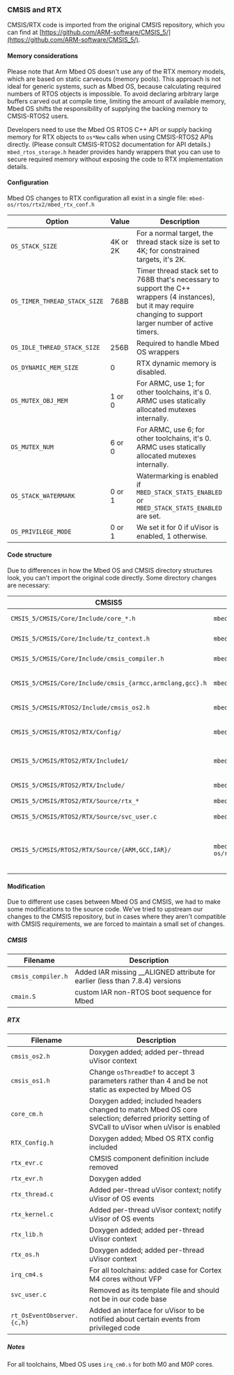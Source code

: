 ### CMSIS and RTX

CMSIS/RTX code is imported from the original CMSIS repository, which you can find at [https://github.com/ARM-software/CMSIS_5/](https://github.com/ARM-software/CMSIS_5/).

#### Memory considerations

Please note that Arm Mbed OS doesn't use any of the RTX memory models, which are based on static carveouts (memory pools). This approach is not ideal for generic systems, such as Mbed OS, because calculating required numbers of RTOS objects is impossible. To avoid declaring arbitrary large buffers carved out at compile time, limiting the amount of available memory, Mbed OS shifts the responsibility of supplying the backing memory to CMSIS-RTOS2 users.

Developers need to use the Mbed OS RTOS C++ API or supply backing memory for RTX objects to `os*New` calls when using CMSIS-RTOS2 APIs directly. (Please consult CMSIS-RTOS2 documentation for API details.) `mbed_rtos_storage.h` header provides handy wrappers that you can use to secure required memory without exposing the code to RTX implementation details.

#### Configuration

Mbed OS changes to RTX configuration all exist in a single file: `mbed-os/rtos/rtx2/mbed_rtx_conf.h`

Option | Value | Description |
-------|-------|-------------|
`OS_STACK_SIZE` | 4K or 2K | For a normal target, the thread stack size is set to 4K; for constrained targets, it's 2K. |
`OS_TIMER_THREAD_STACK_SIZE` | 768B | Timer thread stack set to 768B that's necessary to support the C++ wrappers (4 instances), but it may require changing to support larger number of active timers. |
`OS_IDLE_THREAD_STACK_SIZE` | 256B | Required to handle Mbed OS wrappers |
`OS_DYNAMIC_MEM_SIZE` | 0 | RTX dynamic memory is disabled. |
`OS_MUTEX_OBJ_MEM` | 1 or 0 | For ARMC, use 1; for other toolchains, it's 0. ARMC uses statically allocated mutexes internally. |
`OS_MUTEX_NUM` | 6 or 0 | For ARMC, use 6; for other toolchains, it's 0. ARMC uses statically allocated mutexes internally. |
`OS_STACK_WATERMARK` | 0 or 1 | Watermarking is enabled if `MBED_STACK_STATS_ENABLED` or `MBED_STACK_STATS_ENABLED` are set. |
`OS_PRIVILEGE_MODE` | 0 or 1 | We set it for 0 if uVisor is enabled, 1 otherwise. |

#### Code structure

Due to differences in how the Mbed OS and CMSIS directory structures look, you can't import the original code directly. Some directory changes are necessary:

CMSIS5 | Mbed OS | Explanation |
-------|---------|-------------|
`CMSIS_5/CMSIS/Core/Include/core_*.h` | `mbed-os/cmsis/` | Core specific code |
`CMSIS_5/CMSIS/Core/Include/tz_context.h` | `mbed-os/cmsis/` | TrustZone code |
`CMSIS_5/CMSIS/Core/Include/cmsis_compiler.h` | `mbed-os/cmsis/` | Toolchain generic code |
`CMSIS_5/CMSIS/Core/Include/cmsis_{armcc,armclang,gcc}.h` | `mbed-os/cmsis/TOOLCHAIN_{ARM,GCC}/` | Toolchain specific code |
`CMSIS_5/CMSIS/RTOS2/Include/cmsis_os2.h` | `mbed-os/rtos/rtx2/TARGET_CORTEX_M/` | RTX main header |
`CMSIS_5/CMSIS/RTOS2/RTX/Config/` | `mbed-os/rtos/rtx2/TARGET_CORTEX_M/` | RTX configuration files |
`CMSIS_5/CMSIS/RTOS2/RTX/Include1/` | `mbed-os/rtos/rtx/` | RTOS1 compatibility layer |
`CMSIS_5/CMSIS/RTOS2/RTX/Include/` | `mbed-os/rtos/rtx2/TARGET_CORTEX_M/` | RTX definitions |
`CMSIS_5/CMSIS/RTOS2/RTX/Source/rtx_*` | `mbed-os/rtos/rtx2/TARGET_CORTEX_M/` | RTX sources |
`CMSIS_5/CMSIS/RTOS2/RTX/Source/svc_user.c` | `mbed-os/rtos/rtx2/TARGET_CORTEX_M/` | RTX SVC user table |
`CMSIS_5/CMSIS/RTOS2/RTX/Source/{ARM,GCC,IAR}/` | `mbed-os/rtos/rtx2/TARGET_CORTEX_M/TARGET_{M0,M0P,M3,RTOS_M4_M7}/TOOLCHAIN_{ARM,GCC,IAR}` | Toolchain and core specific exception handlers |

#### Modification

Due to different use cases between Mbed OS and CMSIS, we had to make some modifications to the source code. We've tried to upstream our changes to the CMSIS repository, but in cases where they aren't compatible with CMSIS requirements, we are forced to maintain a small set of changes.

##### CMSIS

Filename | Description |
---------|-------------|
`cmsis_compiler.h` | Added IAR missing __ALIGNED attribute for earlier (less than 7.8.4) versions |
`cmain.S` | custom IAR non-RTOS boot sequence for Mbed |

##### RTX

Filename | Description |
---------|-------------|
`cmsis_os2.h` | Doxygen added; added per-thread uVisor context |
`cmsis_os1.h` | Change `osThreadDef` to accept 3 parameters rather than 4 and be not static as expected by Mbed OS |
`core_cm.h` | Doxygen added; included headers changed to match Mbed OS core selection; deferred priority setting of SVCall to uVisor when uVisor is enabled |
`RTX_Config.h` | Doxygen added; Mbed OS RTX config included |
`rtx_evr.c` | CMSIS component definition include removed |
`rtx_evr.h` | Doxygen added |
`rtx_thread.c` | Added per-thread uVisor context; notify uVisor of OS events  |
`rtx_kernel.c` | Added per-thread uVisor context; notify uVisor of OS events |
`rtx_lib.h` | Doxygen added; added per-thread uVisor context |
`rtx_os.h` | Doxygen added; added per-thread uVisor context |
`irq_cm4.s` | For all toolchains: added case for Cortex M4 cores without VFP |
`svc_user.c` | Removed as its template file and should not be in our code base |
`rt_OsEventObserver.{c,h}` | Added an interface for uVisor to be notified about certain events from privileged code |

##### Notes

For all toolchains, Mbed OS uses `irq_cm0.s` for both M0 and M0P cores.
